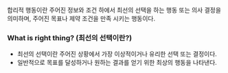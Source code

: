 
합리적 행동이란 주어진 정보와 조건 하에서 최선의 선택을 하는 행동 또는 의사 결정을 의미하며, 주어진 목표나 제약 조건을 만족 시키는 행동이다.

### What is right thing? (최선의 선택이란?)
- 최선의 선택이란 주어진 상황에서 가장 이상적이거나 유리한 선택 또는 결정이다.
- 일반적으로 목표를 달성하거나 원하는 결과를 얻기 위한 최상의 행동을 나타낸다.